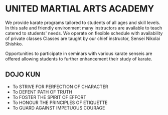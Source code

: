 <h1>UNITED MARTIAL ARTS ACADEMY</h1>

We provide karate programs tailored to students of all ages and skill levels. In this safe and friendly environment many instructors are available to teach catered to students' needs. We operate on flexible schedule with availability of private classes Classes are taught by our chief instructor, Sensei Nikolai Shishko.

Opportunities to participate in seminars with various karate senseis are offered allowing students to further enhancement their study of karate.

<h2>DOJO KUN</h2>
<ul>
  <li>To STRIVE FOR PERFECTION OF CHARACTER</li>
  <li>To DEFENT PATH OF TRUTH</li>
  <li>To FOSTER THE SPIRIT OF EFFORT</li>
  <li>To HONOUR THE PRINCIPLES OF ETIQUETTE</li>
  <li>To GUARD AGAINST IMPETUOUS COURAGE</li>
</ul>
